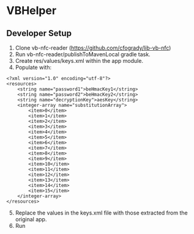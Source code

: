 # VBHelper

## Developer Setup

1. Clone vb-nfc-reader (https://github.com/cfogrady/lib-vb-nfc)
2. Run vb-nfc-reader/publishToMavenLocal gradle task.
3. Create res/values/keys.xml within the app module.
4. Populate with:
```
<?xml version="1.0" encoding="utf-8"?>
<resources>
    <string name="password1">beHmacKey1</string>
    <string name="password2">beHmacKey2</string>
    <string name="decryptionKey">aesKey</string>
    <integer-array name="substitutionArray">
        <item>0</item>
        <item>1</item>
        <item>2</item>
        <item>3</item>
        <item>4</item>
        <item>5</item>
        <item>6</item>
        <item>7</item>
        <item>8</item>
        <item>9</item>
        <item>10</item>
        <item>11</item>
        <item>12</item>
        <item>13</item>
        <item>14</item>
        <item>15</item>
    </integer-array>
</resources>
```
5. Replace the values in the keys.xml file with those extracted from the original app.
6. Run